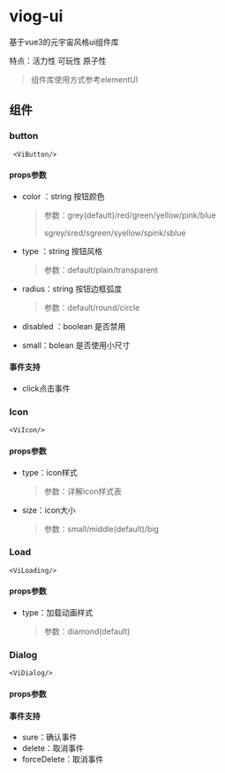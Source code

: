 # viog-ui

基于vue3的元宇宙风格ui组件库

特点：活力性  可玩性  原子性

> 组件库使用方式参考elementUI

## 组件

### button

` <ViButton/>` 

#### props参数

- color ：string  按钮颜色

  > 参数：grey(default)/red/green/yellow/pink/blue
  >
  > sgrey/sred/sgreen/syellow/spink/sblue

- type ：string  按钮风格

  > 参数：default/plain/transparent

- radius：string  按钮边框弧度

  > 参数：default/round/circle

- disabled ：boolean 是否禁用

- small：bolean 是否使用小尺寸

#### 事件支持

- click点击事件

### Icon

`<ViIcon/>`

#### props参数

- type：icon样式

  > 参数：详解icon样式表

- size：icon大小

  > 参数：small/middle(default)/big

### Load

`<ViLoading/>`

#### props参数

- type：加载动画样式

  > 参数：diamond(default)

### Dialog

`<ViDialog/>`

#### props参数

#### 事件支持

- sure：确认事件
- delete：取消事件
- forceDelete：取消事件
